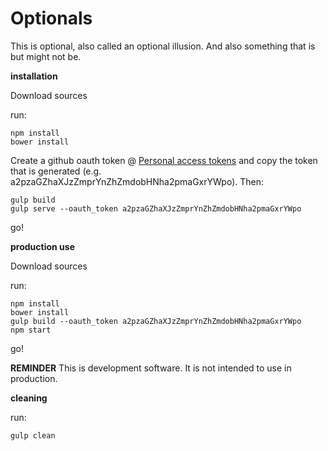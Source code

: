 Optionals
=========

This is optional, also called an optional illusion. And also something that is but might not be.

**installation**

Download sources

run:

	npm install
    bower install
    
  Create a github oauth token @ [Personal access tokens](https://github.com/settings/applications) and copy the token that is generated (e.g. a2pzaGZhaXJzZmprYnZhZmdobHNha2pmaGxrYWpo). Then:
	
	gulp build
	gulp serve --oauth_token a2pzaGZhaXJzZmprYnZhZmdobHNha2pmaGxrYWpo

go!

**production use**

Download sources

run:

	npm install
    bower install
    gulp build --oauth_token a2pzaGZhaXJzZmprYnZhZmdobHNha2pmaGxrYWpo
	npm start
  
go!

**REMINDER**
This is development software. It is not intended to use in production.

**cleaning**

run:

	gulp clean

